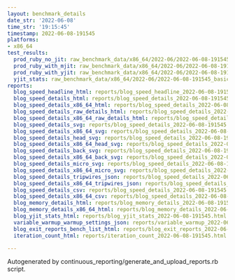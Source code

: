 ```yaml
---
layout: benchmark_details
date_str: '2022-06-08'
time_str: '19:15:45'
timestamp: 2022-06-08-191545
platforms:
- x86_64
test_results:
  prod_ruby_no_jit: raw_benchmark_data/x86_64/2022-06/2022-06-08-191545_basic_benchmark_prod_ruby_no_jit.json
  prod_ruby_with_mjit: raw_benchmark_data/x86_64/2022-06/2022-06-08-191545_basic_benchmark_prod_ruby_with_mjit.json
  prod_ruby_with_yjit: raw_benchmark_data/x86_64/2022-06/2022-06-08-191545_basic_benchmark_prod_ruby_with_yjit.json
  yjit_stats: raw_benchmark_data/x86_64/2022-06/2022-06-08-191545_basic_benchmark_yjit_stats.json
reports:
  blog_speed_headline_html: reports/blog_speed_headline_2022-06-08-191545.html
  blog_speed_details_html: reports/blog_speed_details_2022-06-08-191545.html
  blog_speed_details_x86_64_html: reports/blog_speed_details_2022-06-08-191545.x86_64.html
  blog_speed_details_raw_details_html: reports/blog_speed_details_2022-06-08-191545.raw_details.html
  blog_speed_details_x86_64_raw_details_html: reports/blog_speed_details_2022-06-08-191545.x86_64.raw_details.html
  blog_speed_details_svg: reports/blog_speed_details_2022-06-08-191545.svg
  blog_speed_details_x86_64_svg: reports/blog_speed_details_2022-06-08-191545.x86_64.svg
  blog_speed_details_head_svg: reports/blog_speed_details_2022-06-08-191545.head.svg
  blog_speed_details_x86_64_head_svg: reports/blog_speed_details_2022-06-08-191545.x86_64.head.svg
  blog_speed_details_back_svg: reports/blog_speed_details_2022-06-08-191545.back.svg
  blog_speed_details_x86_64_back_svg: reports/blog_speed_details_2022-06-08-191545.x86_64.back.svg
  blog_speed_details_micro_svg: reports/blog_speed_details_2022-06-08-191545.micro.svg
  blog_speed_details_x86_64_micro_svg: reports/blog_speed_details_2022-06-08-191545.x86_64.micro.svg
  blog_speed_details_tripwires_json: reports/blog_speed_details_2022-06-08-191545.tripwires.json
  blog_speed_details_x86_64_tripwires_json: reports/blog_speed_details_2022-06-08-191545.x86_64.tripwires.json
  blog_speed_details_csv: reports/blog_speed_details_2022-06-08-191545.csv
  blog_speed_details_x86_64_csv: reports/blog_speed_details_2022-06-08-191545.x86_64.csv
  blog_memory_details_html: reports/blog_memory_details_2022-06-08-191545.html
  blog_memory_details_x86_64_html: reports/blog_memory_details_2022-06-08-191545.x86_64.html
  blog_yjit_stats_html: reports/blog_yjit_stats_2022-06-08-191545.html
  variable_warmup_warmup_settings_json: reports/variable_warmup_2022-06-08-191545.warmup_settings.json
  blog_exit_reports_bench_list_html: reports/blog_exit_reports_2022-06-08-191545.bench_list.html
  iteration_count_html: reports/iteration_count_2022-06-08-191545.html

---
```

Autogenerated by continuous_reporting/generate_and_upload_reports.rb script.
